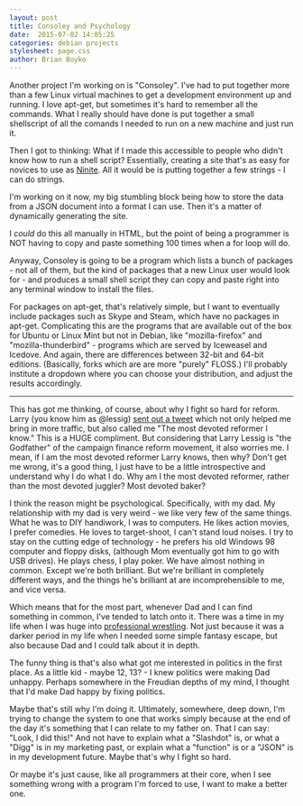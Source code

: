 ```yaml
---
layout: post
title: Consoley and Psychology
date:  2015-07-02 14:05:25
categories: debian projects
stylesheet: page.css
author: Brian Boyko
---
```


Another project I'm working on is "Consoley". I've had to put together more than a few Linux virtual machines to get a development environment up and running. I love apt-get, but sometimes it's hard to remember all the commands. What I really should have done is put together a small shellscript of all the comands I needed to run on a new machine and just run it. <!-- break -->

Then I got to thinking: What if I made this accessible to people who didn't know how to run a shell script? Essentially, creating a site that's as easy for novices to use as [Ninite](https://ninite.com/). All it would be is putting together a few strings - I can do strings. 

I'm working on it now, my big stumbling block being how to store the data from a JSON document into a format I can use. Then it's a matter of dynamically generating the site. 

I *could* do this all manually in HTML, but the point of being a programmer is NOT having to copy and paste something 100 times when a for loop will do. 

Anyway, Consoley is going to be a program which lists a bunch of packages - not all of them, but the kind of packages that a new Linux user would look for - and produces a small shell script they can copy and paste right into any terminal window to install the files. 

For packages on apt-get, that's relatively simple, but I want to eventually include packages such as Skype and Steam, which have no packages in apt-get. Complicating this are the programs that are available out of the box for Ubuntu or Linux Mint but not in Debian, like "mozilla-firefox" and "mozilla-thunderbird" - programs which are served by Iceweasel and Icedove. And again, there are differences between 32-bit and 64-bit editions. (Basically, forks which are are more "purely" FLOSS.) I'll probably institute a dropdown where you can choose your distribution, and adjust the results accordingly. 

---

This has got me thinking, of course, about why I fight so hard for reform. Larry (you know him as @lessig) [sent out a tweet](https://twitter.com/lessig/status/616277908412309504) which not only helped me bring in more traffic, but also called me "The most devoted reformer I know." This is a HUGE compliment. But considering that Larry Lessig is "the Godfather" of the campaign finance reform movement, it also worries me. I mean, if I am the most devoted reformer Larry knows, then why? Don't get me wrong, it's a good thing, I just have to be a little introspective and understand why I do what I do. Why am I the most devoted reformer, rather than the most devoted juggler? Most devoted baker?

I think the reason might be psychological. Specifically, with my dad. My relationship with my dad is very weird - we like very few of the same things. What he was to DIY handiwork, I was to computers. He likes action movies, I prefer comedies. He loves to target-shoot, I can't stand loud noises. I try to stay on the cutting edge of technology - he prefers his old Windows 98 computer and floppy disks, (although Mom eventually got him to go with USB drives). He plays chess, I play poker. We have almost nothing in common. Except we're both brilliant. But we're brilliant in completely different ways, and the things he's brilliant at are incomprehensible to me, and vice versa. 

Which means that for the most part, whenever Dad and I can find something in common, I've tended to latch onto it. There was a time in my life when I was huge into [professional wrestling](https://www.youtube.com/watch?v=p7Q4EVpIFIk). Not just because it was a darker period in my life when I needed some simple fantasy escape, but also because Dad and I could talk about it in depth. 

The funny thing is that's also what got me interested in politics in the first place. As a little kid - maybe 12, 13? - I knew politics were making Dad unhappy. Perhaps somewhere in the Freudian depths of my mind, I thought that I'd make Dad happy by fixing politics. 

Maybe that's still why I'm doing it. Ultimately, somewhere, deep down, I'm trying to change the system to one that works simply because at the end of the day it's something that I can relate to my father on. That I can say: "Look, I did this!" And not have to explain what a "Slashdot" is, or what a "Digg" is in my marketing past, or explain what a "function" is or a "JSON" is in my development future. Maybe that's why I fight so hard. 

Or maybe it's just cause, like all programmers at their core, when I see something wrong with a program I'm forced to use, I want to make a better one. 